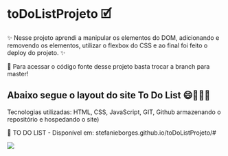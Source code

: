 # toDoListProjeto 🗹

✨ Nesse projeto aprendi a manipular os elementos do DOM, adicionando e removendo os elementos, utilizar o flexbox do CSS e ao final foi feito o deploy do projeto. ✨

📌 Para acessar o código fonte desse projeto basta trocar a branch para master! 

## Abaixo segue o layout do site To Do List 😄👩🏽‍💻

Tecnologias utilizadas: HTML, CSS, JavaScript, GIT, Github armazenando o repositório e hospedando o site)

📌 TO DO LIST - Disponível em: stefanieborges.github.io/toDoListProjeto/#

<img src="https://stefanieborges.github.io/toDoListProjeto/ToDoListImg.png"/>


